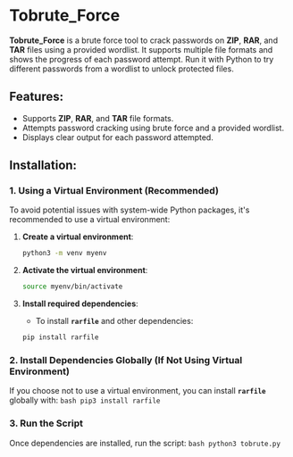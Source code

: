 # Tobrute_Force
**Tobrute_Force** is a brute force tool to crack passwords on **ZIP**, **RAR**, and **TAR** files using a provided wordlist. It supports multiple file formats and shows the progress of each password attempt. Run it with Python to try different passwords from a wordlist to unlock protected files.

## Features:
- Supports **ZIP**, **RAR**, and **TAR** file formats.
- Attempts password cracking using brute force and a provided wordlist.
- Displays clear output for each password attempted.

## Installation:

### **1. Using a Virtual Environment (Recommended)**

To avoid potential issues with system-wide Python packages, it's recommended to use a virtual environment:

1. **Create a virtual environment**:
    ```bash
    python3 -m venv myenv
    ```

2. **Activate the virtual environment**:
    ```bash
    source myenv/bin/activate
    ```

3. **Install required dependencies**:
    - To install **`rarfile`** and other dependencies:
    ```bash
    pip install rarfile
    ```

### **2. Install Dependencies Globally (If Not Using Virtual Environment)**

If you choose not to use a virtual environment, you can install **`rarfile`** globally with:
    ```bash
    pip3 install rarfile
    ```

### **3. Run the Script**

Once dependencies are installed, run the script:
    ```bash
    python3 tobrute.py
    ```



